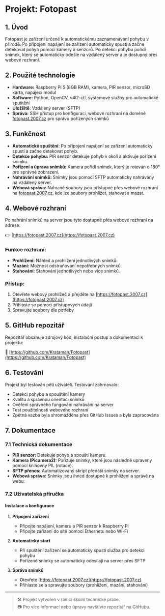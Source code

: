 # Projekt: Fotopast

## 1. Úvod

Fotopast je zařízení určené k automatickému zaznamenávání pohybu v přírodě. Po připojení napájení se zařízení automaticky spustí a začne detekovat pohyb pomocí kamery a senzorů. Po detekci pohybu pořídí snímek, který se automaticky odešle na vzdálený server a je dostupný přes webové rozhraní.

## 2. Použité technologie

- **Hardware:** Raspberry Pi 5 (8GB RAM), kamera, PIR senzor, microSD karta, napájecí modul  
- **Software:** Python, OpenCV, v4l2-ctl, systémové služby pro automatické spuštění  
- **Úložiště:** Vzdálený server (SFTP)  
- **Správa:** SSH přístup pro konfiguraci, webové rozhraní na doméně [fotopast.2007.cz](https://fotopast.2007.cz) pro správu pořízených snímků

## 3. Funkčnost

- **Automatické spuštění:** Po připojení napájení se zařízení automaticky spustí a začne detekovat pohyb.
- **Detekce pohybu:** PIR senzor detekuje pohyb v okolí a aktivuje pořízení snímku.
- **Pořízení a úprava snímků:** Kamera pořídí snímek, který je rotován o 180° pro správné zobrazení.
- **Nahrávání snímků:** Snímky jsou pomocí SFTP automaticky nahrávány na vzdálený server.
- **Webová správa:** Nahrané soubory jsou přístupné přes webové rozhraní na [fotopast.2007.cz](https://fotopast.2007.cz), kde lze soubory prohlížet, stahovat a mazat.

## 4. Webové rozhraní

Po nahrání snímků na server jsou tyto dostupné přes webové rozhraní na adrese:

👉 [https://fotopast.2007.cz](https://fotopast.2007.cz)

### Funkce rozhraní:

- **Prohlížení:** Náhled a prohlížení jednotlivých snímků.
- **Mazání:** Možnost odstraňování nepotřebných snímků.
- **Stahování:** Stahování jednotlivých nebo více snímků.

### Přístup:

1. Otevřete webový prohlížeč a přejděte na [https://fotopast.2007.cz](https://fotopast.2007.cz)  
2. Přihlaste se pomocí přístupových údajů  
3. Spravujte soubory dle potřeby

## 5. GitHub repozitář

Repozitář obsahuje zdrojový kód, instalační postup a dokumentaci k projektu:

🔗 [https://github.com/Krataman/Fotopast](https://github.com/Krataman/Fotopast)

## 6. Testování

Projekt byl testován pěti uživateli. Testování zahrnovalo:

- Detekci pohybu a spouštění kamery
- Kvalitu a správnou orientaci snímků
- Ověření správného fungování nahrávání na server
- Test použitelnosti webového rozhraní
- Zpětná vazba byla shromážděna přes GitHub Issues a byla zapracována

## 7. Dokumentace

### 7.1 Technická dokumentace

- **PIR senzor:** Detekuje pohyb a spouští kameru.
- **Kamera (Picamera2):** Pořizuje snímky, které jsou následně upraveny pomocí knihovny PIL (rotace).
- **SFTP přenos:** Automatizovaný skript přenáší snímky na server.
- **Webová správa:** Snímky jsou ihned dostupné k prohlížení a správě na webu.

### 7.2 Uživatelská příručka

#### Instalace a konfigurace

1. **Připojení zařízení**
   - Připojte napájení, kameru a PIR senzor k Raspberry Pi
   - Připojte zařízení do sítě pomocí Ethernetu nebo Wi-Fi

2. **Automatický start**
   - Při spuštění zařízení se automaticky spustí služba pro detekci pohybu
   - Pořízené snímky se automaticky odesílají na server přes SFTP

3. **Správa snímků**
   - Otevřete [https://fotopast.2007.cz](https://fotopast.2007.cz)
   - Přihlaste se a spravujte soubory (prohlížení, mazání, stahování)

---

> 🛠️ Projekt vytvořen v rámci školní technické praxe.  
> 📷 Pro více informací nebo úpravy navštivte repozitář na GitHubu.
